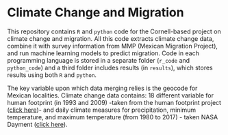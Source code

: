 # Climate Change and Migration

This repository contains `R` and `python` code for the Cornell-based project on climate change and migration. All this code extracts climate change data, combine it with survey information from MMP (Mexican Migration Project), and run machine learning models to predict migration. Code in each programming language is stored in a separate folder (`r_code` and `python_code`) and a third folder includes results (in `results`), which stores results using both `R` and `python`.

The key variable upon which data merging relies is the geocode for Mexican localities. Climate change data contains: 18 different variable for human footprint (in 1993 and 2009) -taken from the human footprint project ([click here](https://wcshumanfootprint.org/))- and daily climate measures for precipitation, minimum temperature, and maximum temperature (from 1980 to 2017) - taken NASA Dayment ([click here](https://daymet.ornl.gov/)).
